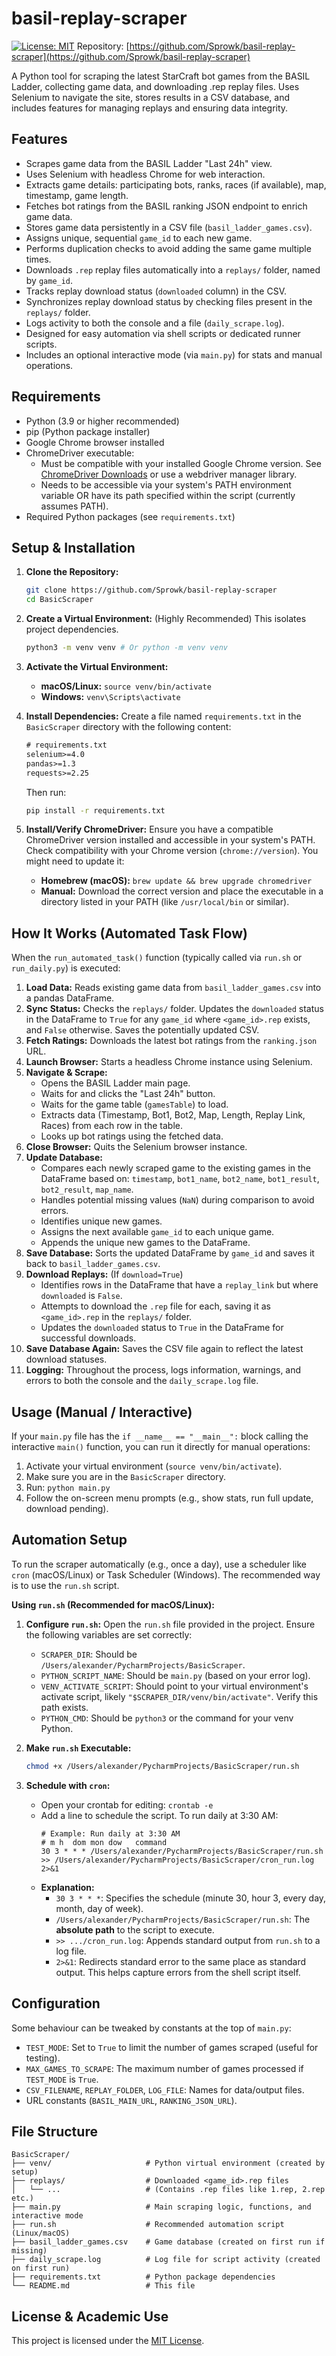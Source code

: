 # basil-replay-scraper

[![License: MIT](https://img.shields.io/badge/License-MIT-yellow.svg)](https://opensource.org/licenses/MIT)
Repository: [https://github.com/Sprowk/basil-replay-scraper](https://github.com/Sprowk/basil-replay-scraper)

A Python tool for scraping the latest StarCraft bot games from the BASIL Ladder, collecting game data, and downloading .rep replay files. Uses Selenium to navigate the site, stores results in a CSV database, and includes features for managing replays and ensuring data integrity.

## Features

*   Scrapes game data from the BASIL Ladder "Last 24h" view.
*   Uses Selenium with headless Chrome for web interaction.
*   Extracts game details: participating bots, ranks, races (if available), map, timestamp, game length.
*   Fetches bot ratings from the BASIL ranking JSON endpoint to enrich game data.
*   Stores game data persistently in a CSV file (`basil_ladder_games.csv`).
*   Assigns unique, sequential `game_id` to each new game.
*   Performs duplication checks to avoid adding the same game multiple times.
*   Downloads `.rep` replay files automatically into a `replays/` folder, named by `game_id`.
*   Tracks replay download status (`downloaded` column) in the CSV.
*   Synchronizes replay download status by checking files present in the `replays/` folder.
*   Logs activity to both the console and a file (`daily_scrape.log`).
*   Designed for easy automation via shell scripts or dedicated runner scripts.
*   Includes an optional interactive mode (via `main.py`) for stats and manual operations.

## Requirements

*   Python (3.9 or higher recommended)
*   pip (Python package installer)
*   Google Chrome browser installed
*   ChromeDriver executable:
    *   Must be compatible with your installed Google Chrome version. See [ChromeDriver Downloads](https://chromedriver.chromium.org/downloads) or use a webdriver manager library.
    *   Needs to be accessible via your system's PATH environment variable OR have its path specified within the script (currently assumes PATH).
*   Required Python packages (see `requirements.txt`)

## Setup & Installation

1.  **Clone the Repository:**
    ```bash
    git clone https://github.com/Sprowk/basil-replay-scraper
    cd BasicScraper
    ```

2.  **Create a Virtual Environment:** (Highly Recommended) This isolates project dependencies.
    ```bash
    python3 -m venv venv # Or python -m venv venv
    ```

3.  **Activate the Virtual Environment:**
    *   **macOS/Linux:** `source venv/bin/activate`
    *   **Windows:** `venv\Scripts\activate`

4.  **Install Dependencies:** Create a file named `requirements.txt` in the `BasicScraper` directory with the following content:

    ```txt
    # requirements.txt
    selenium>=4.0
    pandas>=1.3
    requests>=2.25
    ```
    Then run:
    ```bash
    pip install -r requirements.txt
    ```

5.  **Install/Verify ChromeDriver:** Ensure you have a compatible ChromeDriver version installed and accessible in your system's PATH. Check compatibility with your Chrome version (`chrome://version`). You might need to update it:
    *   **Homebrew (macOS):** `brew update && brew upgrade chromedriver`
    *   **Manual:** Download the correct version and place the executable in a directory listed in your PATH (like `/usr/local/bin` or similar).

## How It Works (Automated Task Flow)

When the `run_automated_task()` function (typically called via `run.sh` or `run_daily.py`) is executed:

1.  **Load Data:** Reads existing game data from `basil_ladder_games.csv` into a pandas DataFrame.
2.  **Sync Status:** Checks the `replays/` folder. Updates the `downloaded` status in the DataFrame to `True` for any `game_id` where `<game_id>.rep` exists, and `False` otherwise. Saves the potentially updated CSV.
3.  **Fetch Ratings:** Downloads the latest bot ratings from the `ranking.json` URL.
4.  **Launch Browser:** Starts a headless Chrome instance using Selenium.
5.  **Navigate & Scrape:**
    *   Opens the BASIL Ladder main page.
    *   Waits for and clicks the "Last 24h" button.
    *   Waits for the game table (`gamesTable`) to load.
    *   Extracts data (Timestamp, Bot1, Bot2, Map, Length, Replay Link, Races) from each row in the table.
    *   Looks up bot ratings using the fetched data.
6.  **Close Browser:** Quits the Selenium browser instance.
7.  **Update Database:**
    *   Compares each newly scraped game to the existing games in the DataFrame based on: `timestamp`, `bot1_name`, `bot2_name`, `bot1_result`, `bot2_result`, `map_name`.
    *   Handles potential missing values (`NaN`) during comparison to avoid errors.
    *   Identifies unique new games.
    *   Assigns the next available `game_id` to each unique game.
    *   Appends the unique new games to the DataFrame.
8.  **Save Database:** Sorts the updated DataFrame by `game_id` and saves it back to `basil_ladder_games.csv`.
9.  **Download Replays:** (If `download=True`)
    *   Identifies rows in the DataFrame that have a `replay_link` but where `downloaded` is `False`.
    *   Attempts to download the `.rep` file for each, saving it as `<game_id>.rep` in the `replays/` folder.
    *   Updates the `downloaded` status to `True` in the DataFrame for successful downloads.
10. **Save Database Again:** Saves the CSV file again to reflect the latest download statuses.
11. **Logging:** Throughout the process, logs information, warnings, and errors to both the console and the `daily_scrape.log` file.

## Usage (Manual / Interactive)

If your `main.py` file has the `if __name__ == "__main__":` block calling the interactive `main()` function, you can run it directly for manual operations:

1.  Activate your virtual environment (`source venv/bin/activate`).
2.  Make sure you are in the `BasicScraper` directory.
3.  Run: `python main.py`
4.  Follow the on-screen menu prompts (e.g., show stats, run full update, download pending).

## Automation Setup

To run the scraper automatically (e.g., once a day), use a scheduler like `cron` (macOS/Linux) or Task Scheduler (Windows). The recommended way is to use the `run.sh` script.

**Using `run.sh` (Recommended for macOS/Linux):**

1.  **Configure `run.sh`:** Open the `run.sh` file provided in the project. Ensure the following variables are set correctly:
    *   `SCRAPER_DIR`: Should be `/Users/alexander/PycharmProjects/BasicScraper`.
    *   `PYTHON_SCRIPT_NAME`: Should be `main.py` (based on your error log).
    *   `VENV_ACTIVATE_SCRIPT`: Should point to your virtual environment's activate script, likely `"$SCRAPER_DIR/venv/bin/activate"`. Verify this path exists.
    *   `PYTHON_CMD`: Should be `python3` or the command for your venv Python.

2.  **Make `run.sh` Executable:**
    ```bash
    chmod +x /Users/alexander/PycharmProjects/BasicScraper/run.sh
    ```

3.  **Schedule with `cron`:**
    *   Open your crontab for editing: `crontab -e`
    *   Add a line to schedule the script. To run daily at 3:30 AM:
        ```cron
        # Example: Run daily at 3:30 AM
        # m h  dom mon dow   command
        30 3 * * * /Users/alexander/PycharmProjects/BasicScraper/run.sh >> /Users/alexander/PycharmProjects/BasicScraper/cron_run.log 2>&1
        ```
    *   **Explanation:**
        *   `30 3 * * *`: Specifies the schedule (minute 30, hour 3, every day, month, day of week).
        *   `/Users/alexander/PycharmProjects/BasicScraper/run.sh`: The **absolute path** to the script to execute.
        *   `>> .../cron_run.log`: Appends standard output from `run.sh` to a log file.
        *   `2>&1`: Redirects standard error to the same place as standard output. This helps capture errors from the shell script itself.

## Configuration

Some behaviour can be tweaked by constants at the top of `main.py`:

*   `TEST_MODE`: Set to `True` to limit the number of games scraped (useful for testing).
*   `MAX_GAMES_TO_SCRAPE`: The maximum number of games processed if `TEST_MODE` is `True`.
*   `CSV_FILENAME`, `REPLAY_FOLDER`, `LOG_FILE`: Names for data/output files.
*   URL constants (`BASIL_MAIN_URL`, `RANKING_JSON_URL`).

## File Structure
```
BasicScraper/
├── venv/                     # Python virtual environment (created by setup)
├── replays/                  # Downloaded <game_id>.rep files
│   └── ...                   # (Contains .rep files like 1.rep, 2.rep etc.)
├── main.py                   # Main scraping logic, functions, and interactive mode
├── run.sh                    # Recommended automation script (Linux/macOS)
├── basil_ladder_games.csv    # Game database (created on first run if missing)
├── daily_scrape.log          # Log file for script activity (created on first run)
├── requirements.txt          # Python package dependencies
└── README.md                 # This file
```

## License & Academic Use

This project is licensed under the [MIT License](https://opensource.org/licenses/MIT).